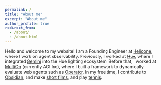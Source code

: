 ```yaml
---
permalink: /
title: "About me"
excerpt: "About me"
author_profile: true
redirect_from: 
  - /about/
  - /about.html
---
```

<!-- Google tag (gtag.js) -->
<script async src="https://www.googletagmanager.com/gtag/js?id=G-ZSMV5NQV3R"></script>
<script>
  window.dataLayer = window.dataLayer || [];
  function gtag(){dataLayer.push(arguments);}
  gtag('js', new Date());

  gtag('config', 'G-ZSMV5NQV3R');
</script>

 
Hello and welcome to my website! I am a Founding Engineer at [Helicone](https://www.helicone.ai/), where I work on agent observability. Previously, I worked at [Hue](https://www.philips-hue.com/en-us), where I integrated [Gemini](https://gemini.google.com/) into the Hue lighting ecosystem. Before that, I worked at [MultiOn](https://www.theagi.company/) (currently AGI Inc), where I built a framework to dynamically evaluate web agents such as [Operator](https://openai.com/index/introducing-operator/). In my free time, I contribute to [Obsidian](https://obsidian.md/), and make [short films](https://www.youtube.com/watch?v=Wpo-X9__0ic&list=PLqCNIxjOjyAzME1Eg9g0secuALymjCcor&index=10), and play [tennis](https://www.youtube.com/watch?v=b116p-JLRgY).

<!-- News
----- -->
